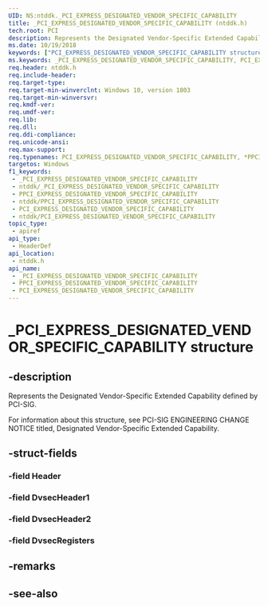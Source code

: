 ```yaml
---
UID: NS:ntddk._PCI_EXPRESS_DESIGNATED_VENDOR_SPECIFIC_CAPABILITY
title: _PCI_EXPRESS_DESIGNATED_VENDOR_SPECIFIC_CAPABILITY (ntddk.h)
tech.root: PCI
description: Represents the Designated Vendor-Specific Extended Capability defined by PCI-SIG.
ms.date: 10/19/2018
keywords: ["PCI_EXPRESS_DESIGNATED_VENDOR_SPECIFIC_CAPABILITY structure"]
ms.keywords: _PCI_EXPRESS_DESIGNATED_VENDOR_SPECIFIC_CAPABILITY, PCI_EXPRESS_DESIGNATED_VENDOR_SPECIFIC_CAPABILITY, *PPCI_EXPRESS_DESIGNATED_VENDOR_SPECIFIC_CAPABILITY,
req.header: ntddk.h
req.include-header: 
req.target-type: 
req.target-min-winverclnt: Windows 10, version 1803
req.target-min-winversvr: 
req.kmdf-ver: 
req.umdf-ver: 
req.lib: 
req.dll: 
req.ddi-compliance: 
req.unicode-ansi: 
req.max-support: 
req.typenames: PCI_EXPRESS_DESIGNATED_VENDOR_SPECIFIC_CAPABILITY, *PPCI_EXPRESS_DESIGNATED_VENDOR_SPECIFIC_CAPABILITY
targetos: Windows
f1_keywords:
 - _PCI_EXPRESS_DESIGNATED_VENDOR_SPECIFIC_CAPABILITY
 - ntddk/_PCI_EXPRESS_DESIGNATED_VENDOR_SPECIFIC_CAPABILITY
 - PPCI_EXPRESS_DESIGNATED_VENDOR_SPECIFIC_CAPABILITY
 - ntddk/PPCI_EXPRESS_DESIGNATED_VENDOR_SPECIFIC_CAPABILITY
 - PCI_EXPRESS_DESIGNATED_VENDOR_SPECIFIC_CAPABILITY
 - ntddk/PCI_EXPRESS_DESIGNATED_VENDOR_SPECIFIC_CAPABILITY
topic_type:
 - apiref
api_type:
 - HeaderDef
api_location:
 - ntddk.h
api_name:
 - _PCI_EXPRESS_DESIGNATED_VENDOR_SPECIFIC_CAPABILITY
 - PPCI_EXPRESS_DESIGNATED_VENDOR_SPECIFIC_CAPABILITY
 - PCI_EXPRESS_DESIGNATED_VENDOR_SPECIFIC_CAPABILITY
---
```


# _PCI_EXPRESS_DESIGNATED_VENDOR_SPECIFIC_CAPABILITY structure


## -description

Represents the Designated Vendor-Specific Extended Capability defined by PCI-SIG. 

For information about this structure, see PCI-SIG ENGINEERING CHANGE NOTICE titled, Designated Vendor-Specific Extended Capability.

## -struct-fields

### -field Header

### -field DvsecHeader1

### -field DvsecHeader2

### -field DvsecRegisters

## -remarks

## -see-also

